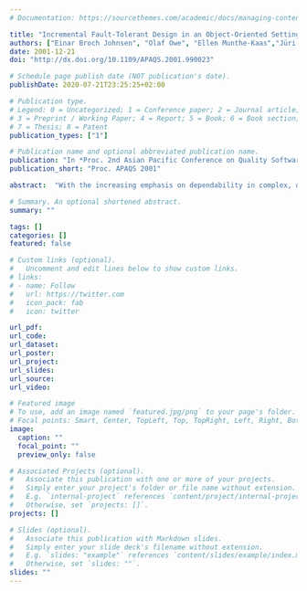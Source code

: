 ```yaml
---
# Documentation: https://sourcethemes.com/academic/docs/managing-content/

title: "Incremental Fault-Tolerant Design in an Object-Oriented Setting"
authors: ["Einar Broch Johnsen", "Olaf Owe", "Ellen Munthe-Kaas","Jüri Vain"]
date: 2001-12-21
doi: "http://dx.doi.org/10.1109/APAQS.2001.990023"

# Schedule page publish date (NOT publication's date).
publishDate: 2020-07-21T23:25:25+02:00

# Publication type.
# Legend: 0 = Uncategorized; 1 = Conference paper; 2 = Journal article;
# 3 = Preprint / Working Paper; 4 = Report; 5 = Book; 6 = Book section;
# 7 = Thesis; 8 = Patent
publication_types: ["1"]

# Publication name and optional abbreviated publication name.
publication: "In *Proc. 2nd Asian Pacific Conference on Quality Software (APAQS 2001)*, &copy;  IEEE."
publication_short: "Proc. APAQS 2001"

abstract:  "With the increasing emphasis on dependability in complex, distributed systems, it is essential that system development can be done gradually and at different levels of detail. In this paper we propose an incremental treatment of faults as  a  refinement  process  on  object-oriented  system  specifications.   An  intolerant  system  specification is  a  natural abstraction from which a fault-tolerant system can evolve. With each refinement step a fault and its treatment are introduced, so the fault-tolerance of the system increases during the design process. Different kinds of faults are identified and captured by separate refinement relations according to how the tolerant system relates to abstract properties of the intolerant one in terms of safety and liveness.  The specification language utilized is object-oriented and based upon first-order predicates on communication traces. Fault-tolerance refinement relations are formalized within this framework"

# Summary. An optional shortened abstract.
summary: ""

tags: []
categories: []
featured: false

# Custom links (optional).
#   Uncomment and edit lines below to show custom links.
# links:
# - name: Follow
#   url: https://twitter.com
#   icon_pack: fab
#   icon: twitter

url_pdf:
url_code:
url_dataset:
url_poster:
url_project:
url_slides:
url_source:
url_video:

# Featured image
# To use, add an image named `featured.jpg/png` to your page's folder. 
# Focal points: Smart, Center, TopLeft, Top, TopRight, Left, Right, BottomLeft, Bottom, BottomRight.
image:
  caption: ""
  focal_point: ""
  preview_only: false

# Associated Projects (optional).
#   Associate this publication with one or more of your projects.
#   Simply enter your project's folder or file name without extension.
#   E.g. `internal-project` references `content/project/internal-project/index.md`.
#   Otherwise, set `projects: []`.
projects: []

# Slides (optional).
#   Associate this publication with Markdown slides.
#   Simply enter your slide deck's filename without extension.
#   E.g. `slides: "example"` references `content/slides/example/index.md`.
#   Otherwise, set `slides: ""`.
slides: ""
---
```

